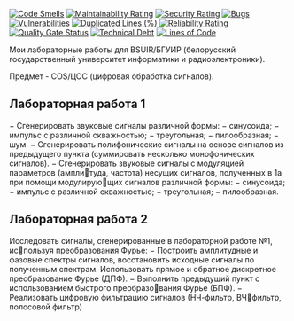[![Code Smells][code_smells_badge]][code_smells_link]
[![Maintainability Rating][maintainability_rating_badge]][maintainability_rating_link]
[![Security Rating][security_rating_badge]][security_rating_link]
[![Bugs][bugs_badge]][bugs_link]
[![Vulnerabilities][vulnerabilities_badge]][vulnerabilities_link]
[![Duplicated Lines (%)][duplicated_lines_density_badge]][duplicated_lines_density_link]
[![Reliability Rating][reliability_rating_badge]][reliability_rating_link]
[![Quality Gate Status][quality_gate_status_badge]][quality_gate_status_link]
[![Technical Debt][technical_debt_badge]][technical_debt_link]
[![Lines of Code][lines_of_code_badge]][lines_of_code_link]

Мои лабораторные работы для BSUIR/БГУИР (белорусский государственный университет информатики и радиоэлектроники).

Предмет - COS/ЦОС (цифровая обработка сигналов).

## Лабораторная работа 1

− Сгенерировать звуковые сигналы различной формы:
  − синусоида;
  − импульс с различной скважностью;
  − треугольная;
  − пилообразная;
  − шум.
− Сгенерировать полифонические сигналы на основе сигналов из 
предыдущего пункта (суммировать несколько монофонических сигналов).
− Сгенерировать звуковые сигналы с модуляцией параметров (амплитуда, частота) несущих сигналов, полученных в 1а при помощи модулирующих сигналов различной формы:
  − синусоида;
  − импульс с различной скважностью;
  − треугольная;
  − пилообразная.
  
## Лабораторная работа 2

Исследовать сигналы, сгенерированные в лабораторной работе №1, используя преобразования Фурье:
− Построить амплитудные и фазовые спектры сигналов, восстановить 
исходные сигналы по полученным спектрам. Использовать прямое и обратное 
дискретное преобразование Фурье (ДПФ).
− Выполнить предыдущий пункт с использованием быстрого преобразования Фурье (БПФ).
− Реализовать цифровую фильтрацию сигналов (НЧ-фильтр, ВЧфильтр, полосовой фильтр)

<!----------------------------------------------------------------------------->

[code_smells_badge]: https://sonarcloud.io/api/project_badges/measure?project=Hummel009_Digital-Signal-Processing&metric=code_smells

[code_smells_link]: https://sonarcloud.io/summary/overall?id=Hummel009_Digital-Signal-Processing

[maintainability_rating_badge]: https://sonarcloud.io/api/project_badges/measure?project=Hummel009_Digital-Signal-Processing&metric=sqale_rating

[maintainability_rating_link]: https://sonarcloud.io/summary/overall?id=Hummel009_Digital-Signal-Processing

[security_rating_badge]: https://sonarcloud.io/api/project_badges/measure?project=Hummel009_Digital-Signal-Processing&metric=security_rating

[security_rating_link]: https://sonarcloud.io/summary/overall?id=Hummel009_Digital-Signal-Processing

[bugs_badge]: https://sonarcloud.io/api/project_badges/measure?project=Hummel009_Digital-Signal-Processing&metric=bugs

[bugs_link]: https://sonarcloud.io/summary/overall?id=Hummel009_Digital-Signal-Processing

[vulnerabilities_badge]: https://sonarcloud.io/api/project_badges/measure?project=Hummel009_Digital-Signal-Processing&metric=vulnerabilities

[vulnerabilities_link]: https://sonarcloud.io/summary/overall?id=Hummel009_Digital-Signal-Processing

[duplicated_lines_density_badge]: https://sonarcloud.io/api/project_badges/measure?project=Hummel009_Digital-Signal-Processing&metric=duplicated_lines_density

[duplicated_lines_density_link]: https://sonarcloud.io/summary/overall?id=Hummel009_Digital-Signal-Processing

[reliability_rating_badge]: https://sonarcloud.io/api/project_badges/measure?project=Hummel009_Digital-Signal-Processing&metric=reliability_rating

[reliability_rating_link]: https://sonarcloud.io/summary/overall?id=Hummel009_Digital-Signal-Processing

[quality_gate_status_badge]: https://sonarcloud.io/api/project_badges/measure?project=Hummel009_Digital-Signal-Processing&metric=alert_status

[quality_gate_status_link]: https://sonarcloud.io/summary/overall?id=Hummel009_Digital-Signal-Processing

[technical_debt_badge]: https://sonarcloud.io/api/project_badges/measure?project=Hummel009_Digital-Signal-Processing&metric=sqale_index

[technical_debt_link]: https://sonarcloud.io/summary/overall?id=Hummel009_Digital-Signal-Processing

[lines_of_code_badge]: https://sonarcloud.io/api/project_badges/measure?project=Hummel009_Digital-Signal-Processing&metric=ncloc

[lines_of_code_link]: https://sonarcloud.io/summary/overall?id=Hummel009_Digital-Signal-Processing
